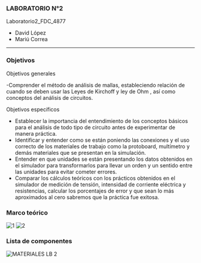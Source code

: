 ### LABORATORIO N°2

Laboratorio2_FDC_4877	

- David López	
- Mariú Correa	

------------	

###  Objetivos	

Objetivos generales   		

 -Comprender el método de análisis de mallas, estableciendo relación de cuando se deben usar las Leyes de Kirchoff y ley de Ohm , así como conceptos del análisis de circuitos. 

Objetivos específicos

- Establecer la importancia del entendimiento de los conceptos básicos para el análisis de todo tipo de circuito antes de experimentar de manera práctica. 
- Identificar y entender como se están poniendo las conexiones y el uso correcto de los materiales de trabajo como la protoboard, multímetro y demás materiales que se presentan en la simulación.
- Entender en que unidades se están presentando los datos obtenidos en el simulador para transformarlos para llevar un orden y un sentido entre las unidades para evitar cometer errores.
- Comparar   los   cálculos   teóricos   con   los prácticos obtenidos en el simulador de medición de tensión, intensidad de corriente eléctrica y resistencias, calcular los porcentajes de error y que sean lo más aproximados al cero sabremos que la práctica fue exitosa.

### Marco teórico
![1](https://user-images.githubusercontent.com/76136049/103984704-a1968b80-5155-11eb-9658-345cb1c89271.png)
![2](https://user-images.githubusercontent.com/76136049/103984707-a22f2200-5155-11eb-946b-37a4b47c50a3.png)


### Lista de componentes
![MATERIALES LB 2](https://user-images.githubusercontent.com/76136049/103986147-3a2e0b00-5158-11eb-882e-316e8f20151d.PNG)

